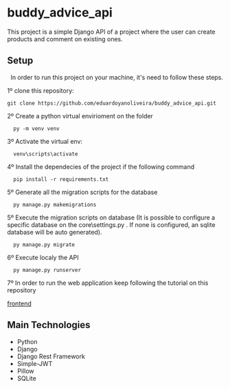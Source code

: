 # buddy_advice_api

This project is a simple Django API of a project where the user can create products and comment on existing ones. 

## Setup

&nbsp; In order to run this project on your machine, it's need to follow these steps.

1º clone this repository:  

``` git clone https://github.com/eduardoyanoliveira/buddy_advice_api.git ```

2º Create a python virtual envirioment on the folder

```
  py -m venv venv
```

3º Activate the virtual env:

```
  venv\scripts\activate
```

4º Install the dependecies of the project if the following command

```
  pip install -r requirements.txt
```

5º Generate all the migration scripts for the database

```
  py manage.py makemigrations
```

5º Execute the migration scripts on database (It is possible to configure a specific database on the core\settings.py . If none is configured, an sqlite database will be auto generated).

```
  py manage.py migrate
```

6º Execute localy the API

```
  py manage.py runserver
```

7º In order to run the web application keep following the tutorial on this repository

[frontend](https://github.com/eduardoyanoliveira/buddy_advice_web)

## Main Technologies

  - Python
  - Django
  - Django Rest Framework
  - Simple-JWT
  - Pillow
  - SQLite

  

